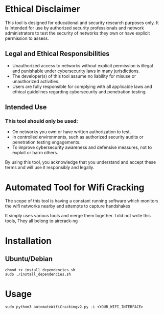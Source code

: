 # Ethical Disclaimer

This tool is designed for educational and security research purposes only. It is intended for use by authorized security professionals and network administrators to test the security of networks they own or have explicit permission to assess.

## Legal and Ethical Responsibilities

- Unauthorized access to networks without explicit permission is illegal and punishable under cybersecurity laws in many jurisdictions.
- The developer(s) of this tool assume no liability for misuse or unauthorized activities.
- Users are fully responsible for complying with all applicable laws and ethical guidelines regarding cybersecurity and penetration testing.

## Intended Use

### This tool should only be used:

- On networks you own or have written authorization to test.
- In controlled environments, such as authorized security audits or penetration testing engagements.
- To improve cybersecurity awareness and defensive measures, not to exploit or harm others.

By using this tool, you acknowledge that you understand and accept these terms and will use it responsibly and legally.


# Automated Tool for Wifi Cracking

The scope of this tool is having a constant running software which monitors the wifi networks nearby and attempts to capture handshakes

It simply uses various tools and merge them together. I did not write this tools, They all belong to aircrack-ng



# Installation

## Ubuntu/Debian


```
chmod +x install_dependencies.sh
sudo ./install_dependencies.sh
```


# Usage

`sudo python3 automateWifiCrackingv2.py -i <YOUR_WIFI_INTERFACE>`